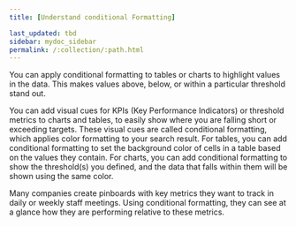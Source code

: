 ```yaml
---
title: [Understand conditional Formatting]

last_updated: tbd
sidebar: mydoc_sidebar
permalink: /:collection/:path.html
---
```

You can apply conditional formatting to tables or charts to highlight values in
the data. This makes values above, below, or within a particular threshold stand
out.

You can add visual cues for KPIs (Key Performance Indicators) or threshold
metrics to charts and tables, to easily show where you are falling short or
exceeding targets. These visual cues are called conditional formatting, which
applies color formatting to your search result. For tables, you can add
conditional formatting to set the background color of cells in a table based on
the values they contain. For charts, you can add conditional formatting to show
the threshold(s) you defined, and the data that falls within them will be shown
using the same color.

Many companies create pinboards with key metrics they want to track in daily or
weekly staff meetings. Using conditional formatting, they can see at a glance how
they are performing relative to these metrics.
